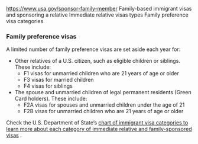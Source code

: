 

https://www.usa.gov/sponsor-family-member
Family-based immigrant visas and sponsoring a relative
Immediate relative visas types
Family preference visa categories

### **Family preference visas**

A limited number of family preference visas are set aside each year for:

* Other relatives of a U.S. citizen, such as eligible children or siblings. These include:
  + F1 visas for unmarried children who are 21 years of age or older
  + F3 visas for married children
  + F4 visas for siblings
* The spouse and unmarried children of legal permanent residents (Green Card holders). These include:
  + F2A visas for spouses and unmarried children under the age of 21
  + F2B visas for unmarried children who are 21 years of age or older

Check the U.S. Department of State’s
[chart of immigrant visa categories to learn more about each category of immediate relative and family-sponsored visas](https://travel.state.gov/content/travel/en/us-visas/visa-information-resources/all-visa-categories.html)
.
